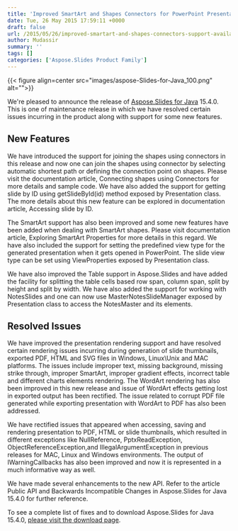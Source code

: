 ```yaml
---
title: 'Improved SmartArt and Shapes Connectors for PowerPoint Presentations in Java'
date: Tue, 26 May 2015 17:59:11 +0000
draft: false
url: /2015/05/26/improved-smartart-and-shapes-connectors-support-available-in-aspose.slides-for-java-15.4.0/
author: Mudassir
summary: ''
tags: []
categories: ['Aspose.Slides Product Family']
---
```




{{< figure align=center src="images/aspose-Slides-for-Java_100.png" alt="">}}


We're pleased to announce the release of [Aspose.Slides for Java][1] 15.4.0. This is one of maintenance release in which we have resolved certain issues incurring in the product along with support for some new features.

## New Features

We have introduced the support for joining the shapes using connectors in this release and now one can join the shapes using connector by selecting automatic shortest path or defining the connection point on shapes. Please visit the documentation article, Connecting shapes using Connectors for more details and sample code. We have also added the support for getting slide by ID using getSlideById(id) method exposed by Presentation class. The more details about this new feature can be explored in documentation article, Accessing slide by ID.

The SmartArt support has also been improved and some new features have been added when dealing with SmartArt shapes. Please visit documentation article, Exploring SmartArt Properties for more details in this regard. We have also included the support for setting the predefined view type for the generated presentation when it gets opened in PowerPoint. The slide view type can be set using ViewProperties exposed by Presentation class.

We have also improved the Table support in Aspose.Slides and have added the facility for splitting the table cells based row span, column span, split by height and split by width. We have also added the support for working with NotesSlides and one can now use MasterNotesSlideManager exposed by Presentation class to access the NotesMaster and its elements.

## Resolved Issues

We have improved the presentation rendering support and have resolved certain rendering issues incurring during generation of slide thumbnails, exported PDF, HTML and SVG files in Windows, Linux\\Unix and MAC platforms. The issues include improper text, missing background, missing strike through, improper SmartArt, improper gradient effects, incorrect table and different charts elements rendering. The WordArt rendering has also been improved in this new release and issue of WordArt effects getting lost in exported output has been rectified. The issue related to corrupt PDF file generated while exporting presentation with WordArt to PDF has also been addressed.

We have rectified issues that appeared when accessing, saving and rendering presentation to PDF, HTML or slide thumbnails, which resulted in different exceptions like NullReference, PptxReadException, ObjectReferenceException,and IllegalArgumentException in previous releases for MAC, Linux and Windows environments. The output of IWarningCallbacks has also been improved and now it is represented in a much informative way as well.

We have made several enhancements to the new API. Refer to the article Public API and Backwards Incompatible Changes in Aspose.Slides for Java 15.4.0 for further reference.

To see a complete list of fixes and to download Aspose.Slides for Java 15.4.0, [please visit the download page][2].




[1]: https://products.aspose.com/slides/java
[2]: https://downloads.aspose.com/slides




